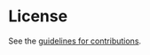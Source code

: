 # License

See the
[guidelines for contributions](https://github.com/sergiobelotti/network-inventory/blob/main/CONTRIBUTING.md).
